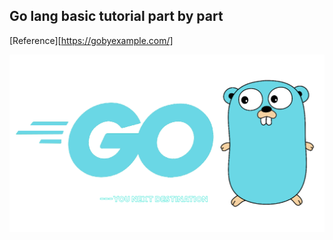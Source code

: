 
## Go lang basic tutorial part by part

[Reference][https://gobyexample.com/]

![ScreenShot](/go.png)